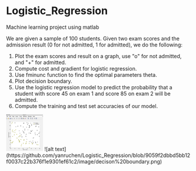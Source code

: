 # Logistic_Regression

Machine learning project using matlab

We are given a sample of 100 students. Given two exam scores and the admission result (0 for not admitted, 1 for admitted), we do the following:
1. Plot the exam scores and result on a graph, use "o" for not admitted, and "+" for admitted.
2. Compute cost and gradient for logistic regression.
3. Use fminunc function to find the optimal parameters theta.
4. Plot decision boundary.
5. Use the logistic regression model to predict the probability that a student with score 45 on exam 1 and score 85 on exam 2 will be admitted.
6. Compute the training and test set accuracies of our model.

<img src = https://github.com/yanruchen/Logistic_Regression/blob/9059f2dbbd5bb12f0037c22b376f1e9301ef61c2/image/plot%20data.png width="100" height="100">
![alt text](https://github.com/yanruchen/Logistic_Regression/blob/9059f2dbbd5bb12f0037c22b376f1e9301ef61c2/image/decison%20boundary.png)




